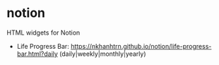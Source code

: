 # notion
HTML widgets for Notion
- Life Progress Bar: https://nkhanhtrn.github.io/notion/life-progress-bar.html?daily (daily|weekly|monthly|yearly)
